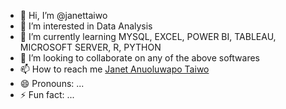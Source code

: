 - 👋 Hi, I’m @janettaiwo
- 👀 I’m interested in Data Analysis
- 🌱 I’m currently learning MYSQL, EXCEL, POWER BI, TABLEAU, MICROSOFT SERVER, R, PYTHON
- 💞️ I’m looking to collaborate on any of the above softwares
- 📫 How to reach me [Janet Anuoluwapo Taiwo](https://www.linkedin.com/janet-taiwo)
- 😄 Pronouns: ...
- ⚡ Fun fact: ...

<!---
janettaiwo/janettaiwo is a ✨ special ✨ repository because its `README.md` (this file) appears on your GitHub profile.
You can click the Preview link to take a look at your changes.
--->
